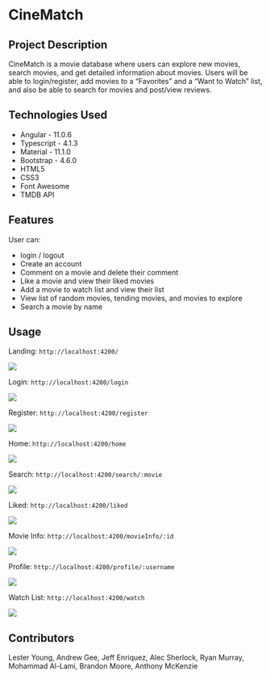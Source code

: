 # CineMatch

## Project Description
CineMatch is a movie database where users can explore new movies, search movies, and get detailed information about movies. Users will be able to login/register, add movies to a “Favorites” and a “Want to Watch” list, and also be able to search for movies and post/view reviews.


## Technologies Used
* Angular - 11.0.6
* Typescript - 4.1.3
* Material - 11.1.0
* Bootstrap - 4.6.0
* HTML5
* CSS3
* Font Awesome
* TMDB API

## Features
User can: 
* login / logout
* Create an account
* Comment on a movie and delete their comment
* Like a movie and view their liked movies
* Add a movie to watch list and view their list
* View list of random movies, tending movies, and movies to explore
* Search a movie by name

## Usage

Landing: `http://localhost:4200/`

<img style='max-width: 650px' src='https://imgur.com/yJ649VL.png' />

Login: `http://localhost:4200/login`

<img style='max-width: 650px' src='https://imgur.com/48XJZeP.png' />

Register: `http://localhost:4200/register` 

<img style='max-width: 650px' src='https://imgur.com/TswRz4E.png' />

Home: `http://localhost:4200/home`

<img style='max-width: 650px' src='https://imgur.com/OH3ZZ8I.png' />

Search: `http://localhost:4200/search/:movie`

<img style='max-width: 650px' src='https://imgur.com/rIGtYa8.png' />

Liked: `http://localhost:4200/liked`

<img style='max-width: 650px' src='https://imgur.com/7QyAQrR.png' />

Movie Info: `http://localhost:4200/movieInfo/:id`

<img style='max-width: 650px' src='https://imgur.com/OCjg0wa.png' />

Profile: `http://localhost:4200/profile/:username`

<img style='max-width: 650px' src='https://imgur.com/8ccyfuz.png' />

Watch List: `http://localhost:4200/watch`

<img style='max-width: 650px' src='https://imgur.com/oZ5DORL.png' />

## Contributors

Lester Young, Andrew Gee, Jeff Enriquez, Alec Sherlock, Ryan Murray, Mohammad Al-Lami, Brandon Moore, Anthony McKenzie 